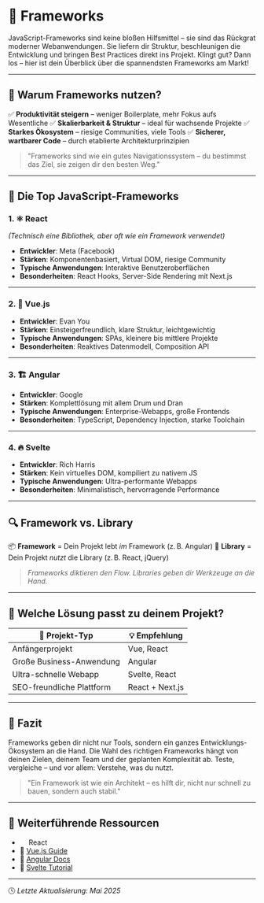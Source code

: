 # 🚀 Frameworks

JavaScript-Frameworks sind keine bloßen Hilfsmittel – sie sind das Rückgrat moderner Webanwendungen. Sie liefern dir Struktur, beschleunigen die Entwicklung und bringen Best Practices direkt ins Projekt. Klingt gut? Dann los – hier ist dein Überblick über die spannendsten Frameworks am Markt!

---

## 🎯 Warum Frameworks nutzen?

✅ **Produktivität steigern** – weniger Boilerplate, mehr Fokus aufs Wesentliche
✅ **Skalierbarkeit & Struktur** – ideal für wachsende Projekte
✅ **Starkes Ökosystem** – riesige Communities, viele Tools
✅ **Sicherer, wartbarer Code** – durch etablierte Architekturprinzipien

> "Frameworks sind wie ein gutes Navigationssystem – du bestimmst das Ziel, sie zeigen dir den besten Weg."

---

## 🌟 Die Top JavaScript-Frameworks

### 1. ⚛️ **React**

*(Technisch eine Bibliothek, aber oft wie ein Framework verwendet)*

* **Entwickler**: Meta (Facebook)
* **Stärken**: Komponentenbasiert, Virtual DOM, riesige Community
* **Typische Anwendungen**: Interaktive Benutzeroberflächen
* **Besonderheiten**: React Hooks, Server-Side Rendering mit Next.js

---

### 2. 🌱 **Vue.js**

* **Entwickler**: Evan You
* **Stärken**: Einsteigerfreundlich, klare Struktur, leichtgewichtig
* **Typische Anwendungen**: SPAs, kleinere bis mittlere Projekte
* **Besonderheiten**: Reaktives Datenmodell, Composition API

---

### 3. 🏗️ **Angular**

* **Entwickler**: Google
* **Stärken**: Komplettlösung mit allem Drum und Dran
* **Typische Anwendungen**: Enterprise-Webapps, große Frontends
* **Besonderheiten**: TypeScript, Dependency Injection, starke Toolchain

---

### 4. 🔥 **Svelte**

* **Entwickler**: Rich Harris
* **Stärken**: Kein virtuelles DOM, kompiliert zu nativem JS
* **Typische Anwendungen**: Ultra-performante Webapps
* **Besonderheiten**: Minimalistisch, hervorragende Performance

---

## 🔍 Framework vs. Library

📦 **Framework** = Dein Projekt lebt *im* Framework (z. B. Angular)
🔧 **Library** = Dein Projekt *nutzt* die Library (z. B. React, jQuery)

> *Frameworks diktieren den Flow. Libraries geben dir Werkzeuge an die Hand.*

---

## 🧭 Welche Lösung passt zu deinem Projekt?

| 🔧 Projekt-Typ            | 💡 Empfehlung   |
| ------------------------- | --------------- |
| Anfängerprojekt           | Vue, React      |
| Große Business-Anwendung  | Angular         |
| Ultra-schnelle Webapp     | Svelte, React   |
| SEO-freundliche Plattform | React + Next.js |

---

## 🧠 Fazit

Frameworks geben dir nicht nur Tools, sondern ein ganzes Entwicklungs-Ökosystem an die Hand. Die Wahl des richtigen Frameworks hängt von deinen Zielen, deinem Team und der geplanten Komplexität ab. Teste, vergleiche – und vor allem: Verstehe, was du nutzt.

> "Ein Framework ist wie ein Architekt – es hilft dir, nicht nur schnell zu bauen, sondern auch stabil."

---

## 🔗 Weiterführende Ressourcen

*  <img src="[https://example.com/icon.png](https://upload.wikimedia.org/wikipedia/commons/thumb/a/a7/React-icon.svg/800px-React-icon.svg.png)" style="height: 1em;"> React
* 📗 [Vue.js Guide](https://vuejs.org/guide/introduction.html)
* 📙 [Angular Docs](https://angular.io/docs)
* 📕 [Svelte Tutorial](https://svelte.dev/tutorial)

---

🕓 *Letzte Aktualisierung: Mai 2025*
